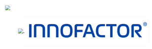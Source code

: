 [![](https://img.shields.io/badge/LinkedIn-fridtjofaugust-blue)](https://www.linkedin.com/in/fridtjofaugustbarfod/)
-------------------------------------------------------------------------------------------------------

<div align="center">
  
  
  <a href="https://github.com/fridtjofaugust/github-readme-stats">
  <img align="center" width="400" src="https://github-readme-stats.vercel.app/api?username=fridtjofaugust&show_icons=true&theme=github_dark&hide=issues,prs" />
</a>
  
  
<img align="center" width="400" src="https://github.com/fridtjofaugust/fridtjofaugust/blob/main/Pictures/innofactor_logo_with%20R_RGB_transparent_small.png" alt="Awesome"/>



  




